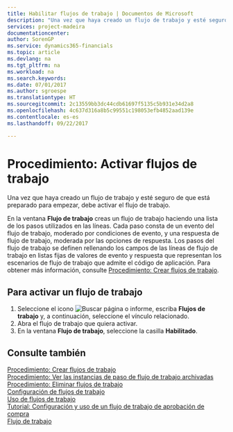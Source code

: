 ```yaml
---
title: Habilitar flujos de trabajo | Documentos de Microsoft
description: "Una vez que haya creado un flujo de trabajo y esté seguro de que está preparado para empezar, debe activar el flujo de trabajo."
services: project-madeira
documentationcenter: 
author: SorenGP
ms.service: dynamics365-financials
ms.topic: article
ms.devlang: na
ms.tgt_pltfrm: na
ms.workload: na
ms.search.keywords: 
ms.date: 07/01/2017
ms.author: sgroespe
ms.translationtype: HT
ms.sourcegitcommit: 2c13559bb3dc44cdb61697f5135c5b931e34d2a8
ms.openlocfilehash: 4c637d316a8b5c99551c198053efb4852aad139e
ms.contentlocale: es-es
ms.lasthandoff: 09/22/2017

---
```

# <a name="how-to-enable-workflows"></a>Procedimiento: Activar flujos de trabajo
Una vez que haya creado un flujo de trabajo y esté seguro de que está preparado para empezar, debe activar el flujo de trabajo.  

 En la ventana **Flujo de trabajo** creas un flujo de trabajo haciendo una lista de los pasos utilizados en las líneas. Cada paso consta de un evento del flujo de trabajo, moderado por condiciones de evento, y una respuesta de flujo de trabajo, moderada por las opciones de respuesta. Los pasos del flujo de trabajo se definen rellenando los campos de las líneas de flujo de trabajo en listas fijas de valores de evento y respuesta que representan los escenarios de flujo de trabajo que admite el código de aplicación. Para obtener más información, consulte [Procedimiento: Crear flujos de trabajo](across-how-to-create-workflows.md).  

## <a name="to-enable-a-workflow"></a>Para activar un flujo de trabajo  
1.  Seleccione el icono ![Buscar página o informe](media/ui-search/search_small.png "icono Buscar página o informe"), escriba **Flujos de trabajo** y, a continuación, seleccione el vínculo relacionado.  
2.  Abra el flujo de trabajo que quiera activar.  
3.  En la ventana **Flujo de trabajo**, seleccione la casilla **Habilitado**.  

## <a name="see-also"></a>Consulte también  
 [Procedimiento: Crear flujos de trabajo](across-how-to-create-workflows.md)   
 [Procedimiento: Ver las instancias de paso de flujo de trabajo archivadas](across-how-to-view-archived-workflow-step-instances.md)   
 [Procedimiento: Eliminar flujos de trabajo](across-how-to-delete-workflows.md)   
 [Configuración de flujos de trabajo](across-set-up-workflows.md)   
 [Uso de flujos de trabajo](across-use-workflows.md)   
 [Tutorial: Configuración y uso de un flujo de trabajo de aprobación de compra](walkthrough-setting-up-and-using-a-purchase-approval-workflow.md)   
 [Flujo de trabajo](across-workflow.md)   

